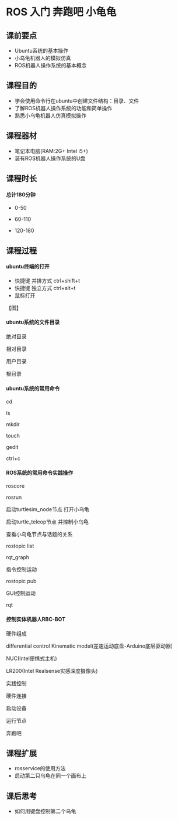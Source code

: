 # ROS 入门 奔跑吧 小龟龟

## 课前要点

* Ubuntu系统的基本操作
* 小乌龟机器人的模拟仿真
* ROS机器人操作系统的基本概念

## 课程目的

* 学会使用命令行在ubuntu中创建文件结构：目录、文件
* 了解ROS机器人操作系统的功能和简单操作
* 熟悉小乌龟机器人仿真模拟操作

## 课程器材

* 笔记本电脑\(RAM:2G+ Intel i5+\)
* 装有ROS机器人操作系统的U盘

## 课程时长

#### **总计180分钟**

* 0-50

* 60-110

* 120-180

## 课程过程

#### ubuntu终端的打开

* 快捷键 并排方式 ctrl+shift+t
* 快捷键 独立方式 ctrl+alt+t
* 鼠标打开

【图】

#### ubuntu系统的文件目录

绝对目录

相对目录

用户目录

根目录

#### ubuntu系统的常用命令

cd

ls

mkdir

touch

gedit

ctrl+c

#### ROS系统的常用命令实践操作

roscore

rosrun

启动turtlesim\_node节点 打开小乌龟

启动turtle\_teleop节点 并控制小乌龟

查看小乌龟节点与话题的关系

rostopic list

rqt\_graph

指令控制运动

rostopic pub

GUI控制运动

rqt

#### 控制实体机器人RBC-BOT

硬件组成

differential control Kinematic model\(差速运动底盘-Arduino底层驱动器\)

NUC\(Intel便携式主机\)

LR200\(Intel Realsense实感深度摄像头\)

实践控制

硬件连接

启动设备

运行节点

奔跑吧

## 课程扩展

* rosservice的使用方法
* 启动第二只乌龟在同一个画布上

## 课后思考

* 如何用键盘控制第二个乌龟



